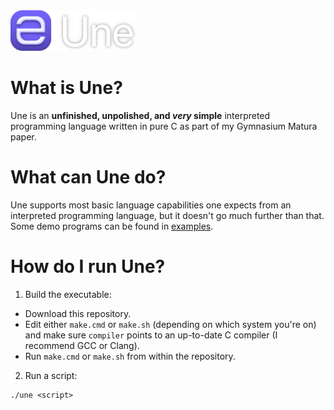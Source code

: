 <img src="res/banner.png" width=40%>

# What is Une?

Une is an **unfinished, unpolished, and *very* simple** interpreted programming language written in pure C as part of my Gymnasium Matura paper.

# What can Une do?

Une supports most basic language capabilities one expects from an interpreted programming language, but it doesn't go much further than that.
Some demo programs can be found in [examples](examples).

# How do I run Une?

1. Build the executable:

- Download this repository.
- Edit either `make.cmd` or `make.sh` (depending on which system you're on) and make sure `compiler` points to an up-to-date C compiler (I recommend GCC or Clang).
- Run `make.cmd` or `make.sh` from within the repository.

2. Run a script:

```
./une <script>
```